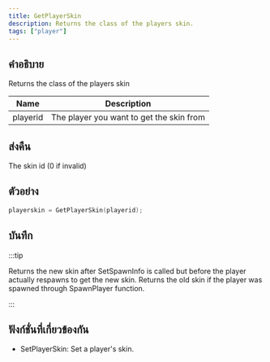 ```yaml
---
title: GetPlayerSkin
description: Returns the class of the players skin.
tags: ["player"]
---
```


## คำอธิบาย

Returns the class of the players skin

| Name     | Description                              |
| -------- | ---------------------------------------- |
| playerid | The player you want to get the skin from |

## ส่งคืน

The skin id (0 if invalid)

## ตัวอย่าง

```c
playerskin = GetPlayerSkin(playerid);
```

## บันทึก

:::tip

Returns the new skin after SetSpawnInfo is called but before the player actually respawns to get the new skin. Returns the old skin if the player was spawned through SpawnPlayer function.

:::

## ฟังก์ชั่นที่เกี่ยวข้องกัน

- SetPlayerSkin: Set a player's skin.
